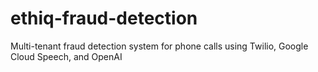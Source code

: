 # ethiq-fraud-detection
Multi-tenant fraud detection system for phone calls using Twilio, Google Cloud Speech, and OpenAI
